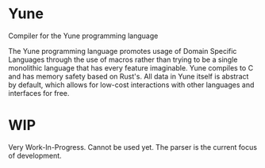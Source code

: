 # Yune
Compiler for the Yune programming language

The Yune programming language promotes usage of Domain Specific Languages through the use of macros rather than trying to be a single monolithic language that has every feature imaginable. Yune compiles to C and has memory safety based on Rust's. All data in Yune itself is abstract by default, which allows for low-cost interactions with other languages and interfaces for free.

# WIP
Very Work-In-Progress. Cannot be used yet. The parser is the current focus of development.

